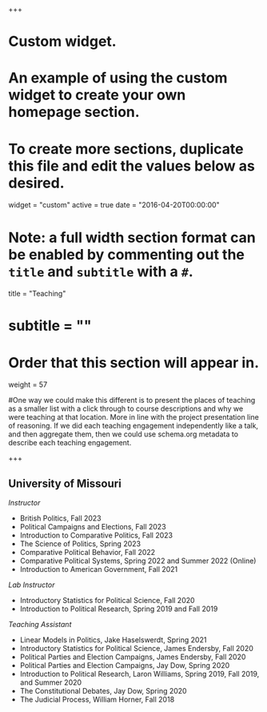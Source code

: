 +++
# Custom widget.
# An example of using the custom widget to create your own homepage section.
# To create more sections, duplicate this file and edit the values below as desired.
widget = "custom"
active = true
date = "2016-04-20T00:00:00"

# Note: a full width section format can be enabled by commenting out the `title` and `subtitle` with a `#`.
title = "Teaching"
# subtitle = ""


# Order that this section will appear in.
weight = 57

#One way we could make this different is to present the places of teaching as a smaller list with a click through to course descriptions and why we were teaching at that location. More in line with the project presentation line of reasoning. If we did each teaching engagement independently like a talk, and then aggregate them, then we could use schema.org metadata to describe each teaching engagement.

+++
<h2>University of Missouri</h2>

_Instructor_
+ British Politics, Fall 2023
+ Political Campaigns and Elections, Fall 2023
+ Introduction to Comparative Politics, Fall 2023
+ The Science of Politics, Spring 2023
+ Comparative Political Behavior, Fall 2022
+ Comparative Political Systems, Spring 2022 and Summer 2022 (Online) 
+ Introduction to American Government, Fall 2021

_Lab Instructor_
+ Introductory Statistics for Political Science, Fall 2020 
+ Introduction to Political Research, Spring 2019 and Fall 2019

_Teaching Assistant_
+ Linear Models in Politics, Jake Haselswerdt, Spring 2021
+ Introductory Statistics for Political Science, James Endersby, Fall 2020 
+ Political Parties and Election Campaigns, James Endersby, Fall 2020 
+ Political Parties and Election Campaigns, Jay Dow, Spring 2020
+ Introduction to Political Research, Laron Williams, Spring 2019, Fall 2019, and Summer 2020
+ The Constitutional Debates, Jay Dow, Spring 2020 
+ The Judicial Process, William Horner, Fall 2018
